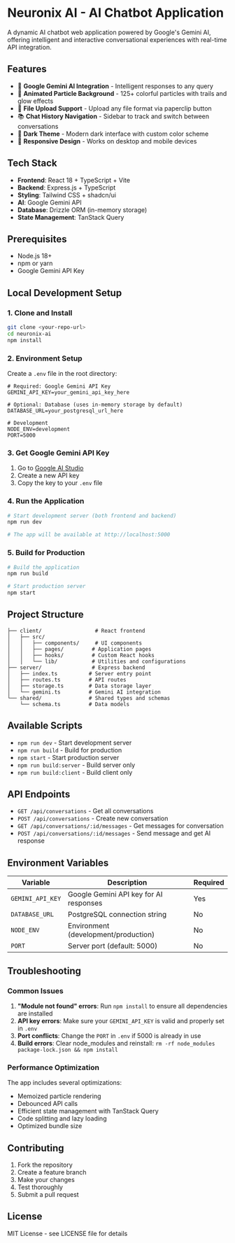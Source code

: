 # Neuronix AI - AI Chatbot Application

A dynamic AI chatbot web application powered by Google's Gemini AI, offering intelligent and interactive conversational experiences with real-time API integration.

## Features

- 🤖 **Google Gemini AI Integration** - Intelligent responses to any query
- 🎨 **Animated Particle Background** - 125+ colorful particles with trails and glow effects
- 📁 **File Upload Support** - Upload any file format via paperclip button
- 📚 **Chat History Navigation** - Sidebar to track and switch between conversations
- 🌙 **Dark Theme** - Modern dark interface with custom color scheme
- 📱 **Responsive Design** - Works on desktop and mobile devices

## Tech Stack

- **Frontend**: React 18 + TypeScript + Vite
- **Backend**: Express.js + TypeScript
- **Styling**: Tailwind CSS + shadcn/ui
- **AI**: Google Gemini API
- **Database**: Drizzle ORM (in-memory storage)
- **State Management**: TanStack Query

## Prerequisites

- Node.js 18+ 
- npm or yarn
- Google Gemini API Key

## Local Development Setup

### 1. Clone and Install

```bash
git clone <your-repo-url>
cd neuronix-ai
npm install
```

### 2. Environment Setup

Create a `.env` file in the root directory:

```env
# Required: Google Gemini API Key
GEMINI_API_KEY=your_gemini_api_key_here

# Optional: Database (uses in-memory storage by default)
DATABASE_URL=your_postgresql_url_here

# Development
NODE_ENV=development
PORT=5000
```

### 3. Get Google Gemini API Key

1. Go to [Google AI Studio](https://makersuite.google.com/app/apikey)
2. Create a new API key
3. Copy the key to your `.env` file

### 4. Run the Application

```bash
# Start development server (both frontend and backend)
npm run dev

# The app will be available at http://localhost:5000
```

### 5. Build for Production

```bash
# Build the application
npm run build

# Start production server
npm start
```

## Project Structure

```
├── client/                 # React frontend
│   ├── src/
│   │   ├── components/     # UI components
│   │   ├── pages/         # Application pages
│   │   ├── hooks/         # Custom React hooks
│   │   └── lib/           # Utilities and configurations
├── server/                # Express backend
│   ├── index.ts          # Server entry point
│   ├── routes.ts         # API routes
│   ├── storage.ts        # Data storage layer
│   └── gemini.ts         # Gemini AI integration
└── shared/               # Shared types and schemas
    └── schema.ts         # Data models
```

## Available Scripts

- `npm run dev` - Start development server
- `npm run build` - Build for production
- `npm start` - Start production server
- `npm run build:server` - Build server only
- `npm run build:client` - Build client only

## API Endpoints

- `GET /api/conversations` - Get all conversations
- `POST /api/conversations` - Create new conversation
- `GET /api/conversations/:id/messages` - Get messages for conversation
- `POST /api/conversations/:id/messages` - Send message and get AI response

## Environment Variables

| Variable | Description | Required |
|----------|-------------|----------|
| `GEMINI_API_KEY` | Google Gemini API key for AI responses | Yes |
| `DATABASE_URL` | PostgreSQL connection string | No |
| `NODE_ENV` | Environment (development/production) | No |
| `PORT` | Server port (default: 5000) | No |

## Troubleshooting

### Common Issues

1. **"Module not found" errors**: Run `npm install` to ensure all dependencies are installed
2. **API key errors**: Make sure your `GEMINI_API_KEY` is valid and properly set in `.env`
3. **Port conflicts**: Change the `PORT` in `.env` if 5000 is already in use
4. **Build errors**: Clear node_modules and reinstall: `rm -rf node_modules package-lock.json && npm install`

### Performance Optimization

The app includes several optimizations:
- Memoized particle rendering
- Debounced API calls
- Efficient state management with TanStack Query
- Code splitting and lazy loading
- Optimized bundle size

## Contributing

1. Fork the repository
2. Create a feature branch
3. Make your changes
4. Test thoroughly
5. Submit a pull request

## License

MIT License - see LICENSE file for details